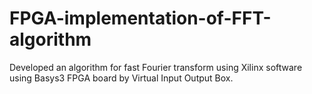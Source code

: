 # FPGA-implementation-of-FFT-algorithm
Developed an algorithm for fast Fourier transform using Xilinx software using Basys3 FPGA board by Virtual Input Output Box.
